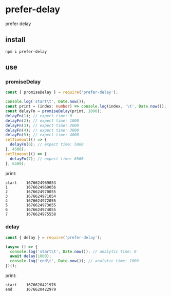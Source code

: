 # prefer-delay

prefer delay

## install

`npm i prefer-delay`

## use

### promiseDelay

```typescript
const { promiseDelay } = require('prefer-delay');

console.log('start\t', Date.now());
const print = (index: number) => console.log(index, '\t', Date.now());
const delayFn = promiseDelay(print, 1000);
delayFn(1); // expect time: 0
delayFn(2); // expect time: 1000
delayFn(3); // expect time: 2000
delayFn(4); // expect time: 3000
delayFn(5); // expect time: 4000
setTimeout(() => {
  delayFn(6); // expect time: 5000
}, 4500);
setTimeout(() => {
  delayFn(7); // expect time: 6500
}, 6500);
```

print:
```
start    1676624969053
1        1676624969056
2        1676624970055
3        1676624971054
4        1676624972055
5        1676624973055
6        1676624974055
7        1676624975558
```

### delay

```typescript
const { delay } = require('prefer-delay');

(async () => {
  console.log('start\t', Date.now()); // analytic time: 0
  await delay(1000);
  console.log('end\t', Date.now()); // analytic time: 1000
})();
```

print:
```
start    1676620421976
end      1676620422979
```
